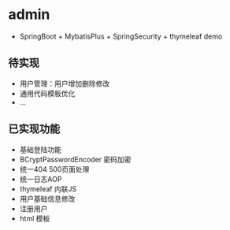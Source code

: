 # admin

- SpringBoot + MybatisPlus + SpringSecurity + thymeleaf demo

## 待实现

- 用户管理：用户增加删除修改
- 通用代码模板优化
- ...

## 已实现功能

- 基础登陆功能
- BCryptPasswordEncoder 密码加密
- 统一404 500页面处理
- 统一日志AOP
- thymeleaf 内联JS
- 用户基础信息修改
- 注册用户
- html 模板